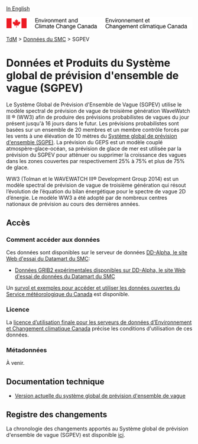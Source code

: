 [In English](readme_gewps_en.md)

![ECCC logo](../../img_eccc-logo.png)

[TdM](../../readme_fr.md) > [Données du SMC](../readme_fr.md) > SGPEV

# Données et Produits du Système global de prévision d'ensemble de vague (SGPEV)

Le Système Global de Prévision d'Ensemble de Vague (SGPEV) utilise le modèle spectral de prévision de vague de troisième génération WaveWatch III ® (WW3) afin de produire des prévisions probabilistes de vagues du jour présent jusqu'à 16 jours dans le futur. Les prévisions probabilistes sont basées sur un ensemble de 20 membres et un membre contrôle forcés par les vents à une élévation de 10 mètres du [Système global de prévision d'ensemble (SGPE)](../nwp_geps/readme_geps_fr.md). La prévision du GEPS est un modèle couplé atmospère-glace-océan, sa prévision de glace de mer est utilisée par la prévision du SGPEV pour atténuer ou supprimer la croissance des vagues dans les zones couvertes par respectivement 25% à 75% et plus de 75% de glace.

WW3 (Tolman et le WAVEWATCH III® Development Group 2014) est un modèle spectral de prévision de vague de troisième génération qui résout l’évolution de l’équation du bilan énergétique pour le spectre de vague 2D d’énergie. Le modèle WW3 a été adopté par de nombreux centres nationaux de prévision au cours des dernières années.

## Accès

### Comment accéder aux données

Ces données sont disponibles sur le serveur de données [DD-Alpha, le site Web d'essai du Datamart du SMC](../../msc-datamart/readme_fr.md):

* [Données GRIB2 expérimentales disponibles sur DD-Alpha, le site Web d'essai de données du Datamart du SMC](readme_gewps-datamart_fr.md)

Un [survol et exemples pour accéder et utiliser les données ouvertes du Service météorologique du Canada](../../usage/readme_fr.md) est disponible.

### Licence

La [licence d’utilisation finale pour les serveurs de données d’Environnement et Changement climatique Canada](../../licence/readme_fr.md) précise les conditions d'utilisation de ces données.

### Métadonnées

À venir.

## Documentation technique

* [Version actuelle du système global de prévision d'ensemble de vague ](https://collaboration.cmc.ec.gc.ca/cmc/CMOI/product_guide/docs/tech_specifications/tech_specifications_GEWPS_f.pdf)

## Registre des changements

La chronologie des changements apportés au Système global de prévision d'ensemble de vague (SGPEV) est disponible [ici](changelog_gewps_fr.md).
